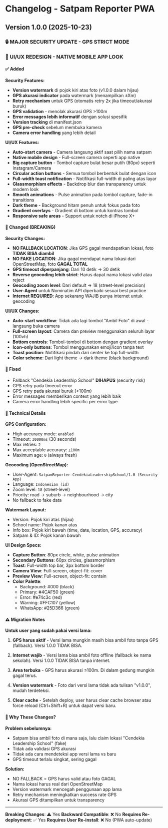 # Changelog - Satpam Reporter PWA

## Version 1.0.0 (2025-10-23)

### 🔒 MAJOR SECURITY UPDATE - GPS STRICT MODE
### 🎨 UI/UX REDESIGN - NATIVE MOBILE APP LOOK

#### ✅ Added

**Security Features:**
- **Version watermark** di pojok kiri atas foto (v1.0.0 dalam hijau)
- **GPS akurasi indicator** pada watermark (menampilkan ±Xm)
- **Retry mechanism** untuk GPS (otomatis retry 2x jika timeout/akurasi buruk)
- **GPS validation** - menolak akurasi GPS >100m
- **Error messages lebih informatif** dengan solusi spesifik
- **Version tracking** di manifest.json
- **GPS pre-check** sebelum membuka kamera
- **Camera error handling** yang lebih detail

**UI/UX Features:**
- **Auto-start camera** - Camera langsung aktif saat pilih nama satpam
- **Native mobile design** - Full-screen camera seperti app native
- **Big capture button** - Tombol capture bulat besar putih (80px) seperti Instagram/Camera
- **Circular action buttons** - Semua tombol berbentuk bulat dengan icon
- **Full-width toast notification** - Notifikasi full-width di paling atas layar
- **Glassmorphism effects** - Backdrop blur dan transparency untuk modern look
- **Smooth animations** - Pulse animation pada tombol capture, fade-in transitions
- **Dark theme** - Background hitam penuh untuk fokus pada foto
- **Gradient overlays** - Gradient di bottom untuk kontras tombol
- **Responsive safe areas** - Support untuk notch di iPhone X+

#### 🚨 Changed (BREAKING)

**Security Changes:**
- **NO FALLBACK LOCATION**: Jika GPS gagal mendapatkan lokasi, foto **TIDAK BISA diambil**
- **NO FAKE LOCATION**: Jika gagal mendapat nama lokasi dari OpenStreetMap, foto **GAGAL TOTAL**
- **GPS timeout diperpanjang**: Dari 10 detik → 30 detik
- **Reverse geocoding lebih strict**: Harus dapat nama lokasi valid atau reject
- **Geocoding zoom level**: Dari default → 18 (street-level precision)
- **User-Agent** untuk Nominatim API diperbaiki sesuai best practice
- **Internet REQUIRED**: App sekarang WAJIB punya internet untuk geocoding

**UI/UX Changes:**
- **Auto-start workflow**: Tidak ada lagi tombol "Ambil Foto" di awal - langsung buka camera
- **Full-screen layout**: Camera dan preview menggunakan seluruh layar (100vh)
- **Bottom controls**: Tombol-tombol di bottom dengan gradient overlay
- **Icon-only buttons**: Tombol menggunakan emoji/icon tanpa text
- **Toast position**: Notifikasi pindah dari center ke top full-width
- **Color scheme**: Dari light theme → dark theme (black background)

#### 🔧 Fixed
- Fallback "Cendekia Leadership School" **DIHAPUS** (security risk)
- GPS retry pada timeout error
- GPS retry pada akurasi buruk (>100m)
- Error messages memberikan context yang lebih baik
- Camera error handling lebih specific per error type

#### 📝 Technical Details
**GPS Configuration:**
- High accuracy mode: `enabled`
- Timeout: `30000ms` (30 seconds)
- Max retries: `2`
- Max acceptable accuracy: `±100m`
- Maximum age: `0` (always fresh)

**Geocoding (OpenStreetMap):**
- User-Agent: `SatpamReporter-CendekiaLeadershipSchool/1.0 (Security App)`
- Language: `Indonesian (id)`
- Zoom level: `18` (street-level)
- Priority: road → suburb → neighbourhood → city
- No fallback to fake data

**Watermark Layout:**
- Version: Pojok kiri atas (hijau)
- School name: Pojok kanan atas
- Info box: Pojok kiri bawah (time, date, location, GPS, accuracy)
- Satpam & ID: Pojok kanan bawah

**UI Design Specs:**
- **Capture Button**: 80px circle, white, pulse animation
- **Secondary Buttons**: 60px circles, glassmorphism
- **Toast**: Full-width top bar, 3px bottom border
- **Camera View**: Full-screen, object-fit: cover
- **Preview View**: Full-screen, object-fit: contain
- **Color Palette**: 
  - Background: #000 (black)
  - Primary: #4CAF50 (green)
  - Error: #e74c3c (red)
  - Warning: #FFC107 (yellow)
  - WhatsApp: #25D366 (green)

#### ⚠️ Migration Notes
**Untuk user yang sudah pakai versi lama:**

1. **GPS harus aktif** - Versi lama mungkin masih bisa ambil foto tanpa GPS (fallback). Versi 1.0.0 TIDAK BISA.

2. **Internet wajib** - Versi lama bisa ambil foto offline (fallback ke nama sekolah). Versi 1.0.0 TIDAK BISA tanpa internet.

3. **Area terbuka** - GPS harus akurasi ≤100m. Di dalam gedung mungkin gagal terus.

4. **Version watermark** - Foto dari versi lama tidak ada tulisan "v1.0.0", mudah terdeteksi.

5. **Clear cache** - Setelah deploy, user harus clear cache browser atau force reload (Ctrl+Shift+R) untuk dapat versi baru.

#### 🎯 Why These Changes?

**Problem sebelumnya:**
- Satpam bisa ambil foto di mana saja, lalu claim lokasi "Cendekia Leadership School" (fake)
- Tidak ada validasi GPS akurasi
- Tidak ada cara mendeteksi app versi lama vs baru
- GPS timeout terlalu singkat, sering gagal

**Solution:**
- NO FALLBACK = GPS harus valid atau foto GAGAL
- Nama lokasi harus real dari OpenStreetMap
- Version watermark mencegah penggunaan app lama
- Retry mechanism meningkatkan success rate GPS
- Akurasi GPS ditampilkan untuk transparency

---

**Breaking Changes**: ⚠️ Yes
**Backward Compatible**: ❌ No
**Requires Re-deployment**: ✅ Yes
**Requires User Re-install**: ❌ No (PWA auto-update)

